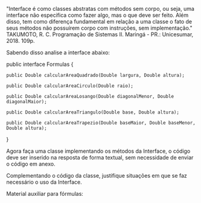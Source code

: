 "Interface é como classes abstratas com métodos sem corpo, ou seja, uma interface não especifica como fazer algo, mas o que deve ser feito. Além disso, tem como diferença fundamental em relação a uma classe o fato de seus métodos não possuírem corpo com instruções, sem implementação."
TAKUMOTO, R. C. Programação de Sistemas II. Maringá - PR.: Unicesumar, 2018. 109p.

Sabendo disso analise a interface abaixo:

public interface Formulas {
    
    public Double calcularAreaQuadrado(Double largura, Double altura);
    
    public Double calcularAreaCirculo(Double raio);
    
    public Double calcularAreaLosango(Double diagonalMenor, Double diagonalMaior);
    
    public Double calcularAreaTriangulo(Double base, Double altura);
    
    public Double calcularAreaTrapezio(Double baseMaior, Double baseMenor, Double altura);
    
}
 
Agora faça uma classe implementando os métodos da Interface, o código deve ser inserido na resposta de forma textual, sem necessidade de enviar o código em anexo.

Complementando o código da classe, justifique situações em que se faz necessário o uso da Interface.

Material auxiliar para fórmulas:
